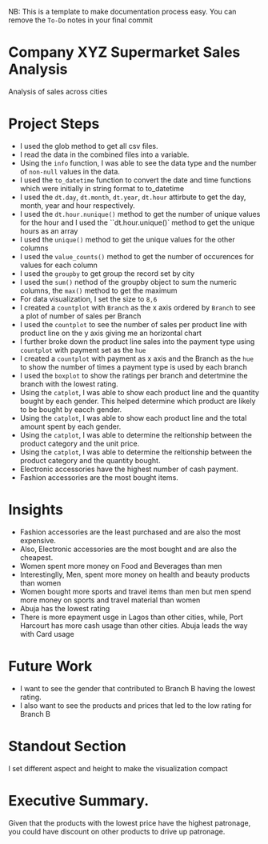 NB: This is a template to make documentation process easy. You can remove the `To-Do` notes in your final commit

# Company XYZ Supermarket Sales Analysis

Analysis of sales across cities

# Project Steps

- I used the glob method to get all csv files.
- I read the data in the combined files into a variable.
- Using the `info` function, I was able to see the data type and the number of `non-null` values in the data.
- I used the `to_datetime` function to convert the date and time functions which were initially in string format to to_datetime
- I used the `dt.day`, `dt.month`, `dt.year`, `dt.hour` attirbute to get the day, month, year and hour respectively.
- I used the `dt.hour.nunique()` method to get the number of unique values for the hour and I used the ``dt.hour.unique()` method to get the unique hours as an array
- I used the `unique()` method to get the unique values for the other columns
- I used the `value_counts()` method to get the number of occurences for values for each column
- I used the `groupby` to get group the record set by city
- I used the `sum()` nethod of the groupby object to sum the numeric columns, the `max()` method to get the maximum
- For data visualization, I set the size to `8,6`
- I created a `countplot` with `Branch` as the x axis ordered by `Branch` to see a plot of number of sales per Branch
- I used the `countplot` to see the number of sales per product line with product line on the y axis giving me an horizontal chart
- I further broke down the product line sales into the payment type using `countplot` with payment set as the `hue`
- I created a `countplot` with payment as x axis and the Branch as the `hue` to show the number of times a payment type is used by each branch
- I used the `boxplot` to show the ratings per branch and detertmine the branch with the lowest rating.
- Using the `catplot`, I was able to show each product line and the quantity bought by each gender. This helped determine which product are likely to be bought by eacch gender.
- Using the `catplot`, I was able to show each product line and the total amount spent by each gender. 
- Using the `catplot`, I was able to determine the reltionship between the product category and the unit price. 
- Using the `catplot`, I was able to determine the reltionship between the product category and the quantity bought. 
- Electronic accessories have the highest number of cash payment.
- Fashion accessories are the most bought items.
# Insights

- Fashion accessories are the least purchased and are also the most expensive.
- Also, Electronic accessories are the most bought and are also the cheapest.
- Women spent more money on Food and Beverages than men
- Interestinglly, Men, spent more money on health and beauty products than women
- Women bought more sports and travel items than men but men spend more money on sports and travel material than women
- Abuja has the lowest rating
- There is more epayment usge in Lagos than other cities, while, Port Harcourt has more cash usage than other cities. Abuja leads the way with Card usage

# Future Work

- I want to see the gender that contributed to Branch B having the lowest rating. 
- I also want to see the products and prices that led to the low rating for Branch B

# Standout Section

I set different aspect and height to make the visualization compact

# Executive Summary.

Given that the products with the lowest price have the highest patronage, you could have discount on other products to drive up patronage.
